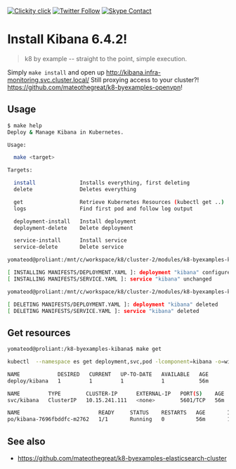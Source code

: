 <!--
#                                 __                 __
#    __  ______  ____ ___  ____ _/ /____  ____  ____/ /
#   / / / / __ \/ __ `__ \/ __ `/ __/ _ \/ __ \/ __  /
#  / /_/ / /_/ / / / / / / /_/ / /_/  __/ /_/ / /_/ /
#  \__, /\____/_/ /_/ /_/\__,_/\__/\___/\____/\__,_/
# /____                     matthewdavis.io, holla!
#
#-->

[![Clickity click](https://img.shields.io/badge/k8s%20by%20example%20yo-limit%20time-ff69b4.svg?style=flat-square)](https://k8.matthewdavis.io)
[![Twitter Follow](https://img.shields.io/twitter/follow/yomateod.svg?label=Follow&style=flat-square)](https://twitter.com/yomateod) [![Skype Contact](https://img.shields.io/badge/skype%20id-appsoa-blue.svg?style=flat-square)](skype:appsoa?chat)

# Install Kibana 6.4.2!

> k8 by example -- straight to the point, simple execution.

Simply `make install` and open up http://kibana.infra-monitoring.svc.cluster.local/
Still proxying access to your cluster?! https://github.com/mateothegreat/k8-byexamples-openvpn!

## Usage

```sh
$ make help
Deploy & Manage Kibana in Kubernetes.

Usage:

  make <target>

Targets:

  install              Installs everything, first deleting
  delete               Deletes everything

  get                  Retrieve Kubernetes Resources (kubectl get ..)
  logs                 Find first pod and follow log output

  deployment-install   Install deployment
  deployment-delete    Delete deployment

  service-install      Install service
  service-delete       Delete service

yomateod@proliant:/mnt/c/workspace/k8/cluster-2/modules/k8-byexamples-kibana$ make install

[ INSTALLING MANIFESTS/DEPLOYMENT.YAML ]: deployment "kibana" configured
[ INSTALLING MANIFESTS/SERVICE.YAML ]: service "kibana" unchanged

yomateod@proliant:/mnt/c/workspace/k8/cluster-2/modules/k8-byexamples-kibana$ make delete

[ DELETING MANIFESTS/DEPLOYMENT.YAML ]: deployment "kibana" deleted
[ DELETING MANIFESTS/SERVICE.YAML ]: service "kibana" deleted

```

## Get resources

```sh
yomateod@proliant:/k8-byexamples-kibana$ make get

kubectl  --namespace es get deployment,svc,pod -lcomponent=kibana -o=wide

NAME            DESIRED   CURRENT   UP-TO-DATE   AVAILABLE   AGE       CONTAINERS   IMAGES                                      SELECTOR
deploy/kibana   1         1         1            1           56m       kibana       docker.elastic.co/kibana/kibana-oss:6.1.3   component=kibana

NAME         TYPE        CLUSTER-IP      EXTERNAL-IP   PORT(S)    AGE       SELECTOR
svc/kibana   ClusterIP   10.15.241.111   <none>        5601/TCP   56m       component=kibana

NAME                         READY     STATUS    RESTARTS   AGE       IP           NODE
po/kibana-7696fbddfc-m2762   1/1       Running   0          56m       10.12.1.29   gke-cluster-2-default-pool-25ca6a7e-w6pv
```

## See also

* https://github.com/mateothegreat/k8-byexamples-elasticsearch-cluster
